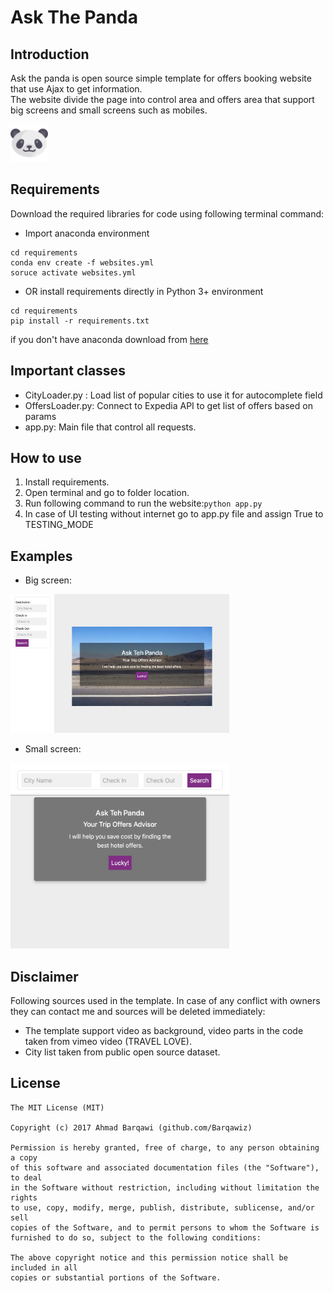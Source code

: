 # Ask The Panda
## Introduction
Ask the panda is open source simple template for offers booking website that use Ajax to get information.<br/>
The website divide the page into control area and offers area that support big screens and small screens such as mobiles.<br/>

<img src="static/images/panda.png" alt="Icon" width="60"/>

## Requirements
Download the required libraries for code using following terminal command:
- Import anaconda environment
```
cd requirements
conda env create -f websites.yml
soruce activate websites.yml
```
- OR install requirements directly in Python 3+ environment
```
cd requirements
pip install -r requirements.txt
```

if you don't have anaconda download from [here](https://anaconda.org/)

## Important classes
- CityLoader.py : Load list of popular cities to use it for autocomplete field
- OffersLoader.py: Connect to Expedia API to get list of offers based on params
- app.py: Main file that control all requests.

## How to use
1. Install requirements.
2. Open terminal and go to folder location.
3. Run following command to run the website:```python app.py```
4. In case of UI testing without internet go to app.py file and assign True to TESTING_MODE

## Examples
- Big screen:
<img src="screenshots/panda-full-screen.png" alt="Full Screen" width="350"/>

- Small screen:
<img src="screenshots/pnda-small-screen.png" alt="Small Screen" width="350"/>

## Disclaimer
Following sources used in the template. In case of any conflict with owners they can contact me and sources will be deleted immediately:
- The template support video as background, video parts in the code taken from vimeo video (TRAVEL LOVE). 
- City list taken from public open source dataset.

License
-------
    The MIT License (MIT)

    Copyright (c) 2017 Ahmad Barqawi (github.com/Barqawiz)

    Permission is hereby granted, free of charge, to any person obtaining a copy
    of this software and associated documentation files (the "Software"), to deal
    in the Software without restriction, including without limitation the rights
    to use, copy, modify, merge, publish, distribute, sublicense, and/or sell
    copies of the Software, and to permit persons to whom the Software is
    furnished to do so, subject to the following conditions:

    The above copyright notice and this permission notice shall be included in all
    copies or substantial portions of the Software.
